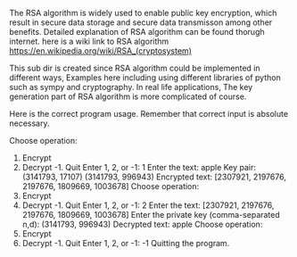The RSA algorithm is widely used to enable public key encryption, which result in secure data storage and secure data transmisson among other benefits. Detailed explanation of RSA algorithm can be found thorugh internet. here is a wiki link to RSA algorithm https://en.wikipedia.org/wiki/RSA_(cryptosystem)

This sub dir is created since RSA algorithm could be implemented in different ways, Examples here including using different libraries of python such as sympy and cryptography. In real life applications, The key generation part of RSA algorithm is more complicated of course.

Here is the correct program usage. Remember that correct input is absolute necessary. 

Choose operation:
1. Encrypt
2. Decrypt
-1. Quit
Enter 1, 2, or -1: 1
Enter the text: apple
Key pair:  (3141793, 17107) (3141793, 996943)
Encrypted text: [2307921, 2197676, 2197676, 1809669, 1003678]
Choose operation:
1. Encrypt
2. Decrypt
-1. Quit
Enter 1, 2, or -1: 2
Enter the text: [2307921, 2197676, 2197676, 1809669, 1003678]
Enter the private key (comma-separated n,d): (3141793, 996943)
Decrypted text: apple
Choose operation:
1. Encrypt
2. Decrypt
-1. Quit
Enter 1, 2, or -1: -1
Quitting the program.
